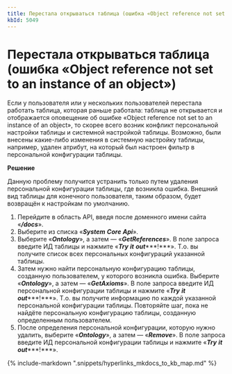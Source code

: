 ```yaml
---
title: Перестала открываться таблица (ошибка «Object reference not set to an instance of an object»)
kbId: 5049
---
```


# Перестала открываться таблица (ошибка «Object reference not set to an instance of an object»)

Если у пользователя или у нескольких пользователей перестала работать таблица, которая раньше работала: таблица не открывается и отображается оповещение об ошибке «Object reference not set to an instance of an object», то скорее всего возник конфликт персональной настройки таблицы и системной настройкой таблицы. Возможно, были внесены какие-либо изменения в системную настройку таблицы, например, удален атрибут, на который был настроен фильтр в персональной конфигурации таблицы.

**Решение**

Данную проблему получится устранить только путем удаления персональной конфигурации таблицы, где возникла ошибка. Внешний вид таблицы для конечного пользователя, таким образом, будет возвращён к настройкам по умолчанию.

1. Перейдите в область API, введя после доменного имени сайта «***/docs***».
2. Выберите из списка «***System*** ***Core*** ***Api***».
3. Выберите «***Ontology***», а затем — «***GetReferences***». В поле запроса введите ИД таблицы и нажмите «***Try*** ***it*** ***out******!***». Т.о. вы получите список всех персональных конфигураций указанной таблицы.
4. Затем нужно найти персональную конфигурацию таблицы, созданную пользователем, у которого возникла ошибка. Выберите «***Ontology***», а затем — «***GetAxioms***». В поле запроса введите ИД персональной конфигурации таблицы и нажмите «***Try*** ***it*** ***out******!***». Т.о. вы получите информацию по каждой указанной персональной конфигурации таблицы. Повторяйте шаг, пока не найдёте персональную конфигурацию таблицы, созданную определенным пользователем.
5. После определения персональной конфигурации, которую нужно удалить, выберите «***Ontology***», а затем — «***Remove***». В поле запроса введите ИД персональной конфигурации таблицы и нажмите «***Try*** ***it*** ***out******!***».

{% include-markdown ".snippets/hyperlinks_mkdocs_to_kb_map.md" %}

